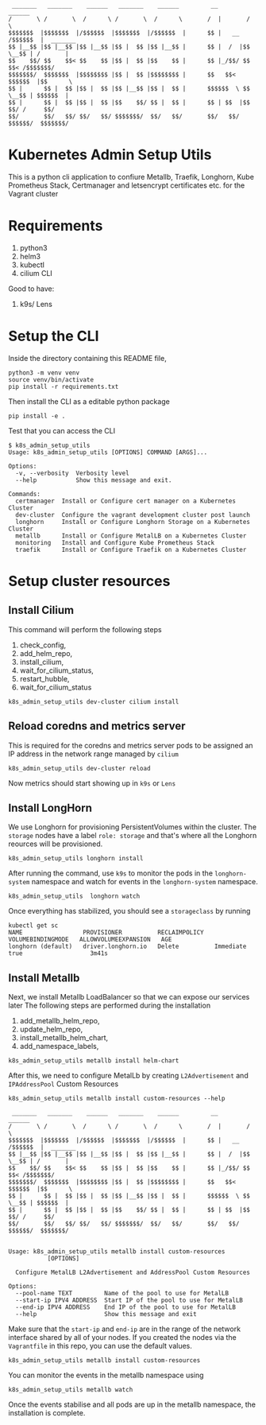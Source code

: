 ```
 _______   _______    ______   _______    ______         __         ______            
/       \ /       \  /      \ /       \  /      \       /  |       /      \           
$$$$$$$  |$$$$$$$  |/$$$$$$  |$$$$$$$  |/$$$$$$  |      $$ |   __ /$$$$$$  |  _______ 
$$ |__$$ |$$ |__$$ |$$ |__$$ |$$ |  $$ |$$ |__$$ |      $$ |  /  |$$ \__$$ | /       |
$$    $$/ $$    $$< $$    $$ |$$ |  $$ |$$    $$ |      $$ |_/$$/ $$    $$< /$$$$$$$/ 
$$$$$$$/  $$$$$$$  |$$$$$$$$ |$$ |  $$ |$$$$$$$$ |      $$   $$<   $$$$$$  |$$      \ 
$$ |      $$ |  $$ |$$ |  $$ |$$ |__$$ |$$ |  $$ |      $$$$$$  \ $$ \__$$ | $$$$$$  |
$$ |      $$ |  $$ |$$ |  $$ |$$    $$/ $$ |  $$ |      $$ | $$  |$$    $$/ /     $$/ 
$$/       $$/   $$/ $$/   $$/ $$$$$$$/  $$/   $$/       $$/   $$/  $$$$$$/  $$$$$$$/ 

```
# Kubernetes Admin Setup Utils
This is a python cli application to confiure Metallb, Traefik, Longhorn, Kube Prometheus Stack, Certmanager and letsencrypt certificates etc. for the Vagrant cluster

# Requirements
1. python3
2. helm3
3. kubectl
4. cilium CLI

Good to have:
1. k9s/ Lens


# Setup the CLI

Inside the directory containing this README file,

```
python3 -m venv venv
source venv/bin/activate
pip install -r requirements.txt
```

Then install the CLI as a editable python package

```
pip install -e .
```

Test that you can access the CLI

```
$ k8s_admin_setup_utils 
Usage: k8s_admin_setup_utils [OPTIONS] COMMAND [ARGS]...

Options:
  -v, --verbosity  Verbosity level
  --help           Show this message and exit.

Commands:
  certmanager  Install or Configure cert manager on a Kubernetes Cluster
  dev-cluster  Configure the vagrant development cluster post launch
  longhorn     Install or Configure Longhorn Storage on a Kubernetes Cluster
  metallb      Install or Configure MetalLB on a Kubernetes Cluster
  monitoring   Install and Configure Kube Prometheus Stack
  traefik      Install or Configure Traefik on a Kubernetes Cluster
```

# Setup cluster resources

## Install Cilium
This command will perform the following steps
1. check_config,
1. add_helm_repo,
1. install_cilium,
1. wait_for_cilium_status,
1. restart_hubble,
1. wait_for_cilium_status

```
k8s_admin_setup_utils dev-cluster cilium install
```

## Reload coredns and metrics server
This is required for the coredns and metrics server pods to be assigned an IP address in the network range managed by `cilium`

```
k8s_admin_setup_utils dev-cluster reload
```

Now metrics should start showing up in `k9s` or `Lens`

## Install LongHorn
We use Longhorn for provisioning PersistentVolumes within the cluster. The `storage` nodes have a label `role: storage` and that's where all the Longhorn reources will be provisioned.

```
k8s_admin_setup_utils longhorn install
```

After running the command, use `k9s` to monitor the pods in the `longhorn-system` namespace and watch for events in the `longhorn-system` namespace.

```
k8s_admin_setup_utils  longhorn watch
```

Once everything has stabilized, you should see a `storageclass` by running
```
kubectl get sc
NAME                 PROVISIONER          RECLAIMPOLICY   VOLUMEBINDINGMODE   ALLOWVOLUMEEXPANSION   AGE
longhorn (default)   driver.longhorn.io   Delete          Immediate           true                   3m41s
```

## Install Metallb

Next, we install Metallb LoadBalancer so that we can expose our services later
The following steps are performed during the installation

1. add_metallb_helm_repo,
1. update_helm_repo,
1. install_metallb_helm_chart,
1. add_namespace_labels,

```
k8s_admin_setup_utils metallb install helm-chart
```

After this, we need to configure MetalLb by creating `L2Advertisement` and `IPAddressPool` Custom Resources

```
k8s_admin_setup_utils metallb install custom-resources --help

 _______   _______    ______   _______    ______         __         ______            
/       \ /       \  /      \ /       \  /      \       /  |       /      \           
$$$$$$$  |$$$$$$$  |/$$$$$$  |$$$$$$$  |/$$$$$$  |      $$ |   __ /$$$$$$  |  _______ 
$$ |__$$ |$$ |__$$ |$$ |__$$ |$$ |  $$ |$$ |__$$ |      $$ |  /  |$$ \__$$ | /       |
$$    $$/ $$    $$< $$    $$ |$$ |  $$ |$$    $$ |      $$ |_/$$/ $$    $$< /$$$$$$$/ 
$$$$$$$/  $$$$$$$  |$$$$$$$$ |$$ |  $$ |$$$$$$$$ |      $$   $$<   $$$$$$  |$$      \ 
$$ |      $$ |  $$ |$$ |  $$ |$$ |__$$ |$$ |  $$ |      $$$$$$  \ $$ \__$$ | $$$$$$  |
$$ |      $$ |  $$ |$$ |  $$ |$$    $$/ $$ |  $$ |      $$ | $$  |$$    $$/ /     $$/ 
$$/       $$/   $$/ $$/   $$/ $$$$$$$/  $$/   $$/       $$/   $$/  $$$$$$/  $$$$$$$/ 


Usage: k8s_admin_setup_utils metallb install custom-resources 
           [OPTIONS]

  Configure MetalLB L2Advertisement and AddressPool Custom Resources

Options:
  --pool-name TEXT         Name of the pool to use for MetalLB
  --start-ip IPV4 ADDRESS  Start IP of the pool to use for MetalLB
  --end-ip IPV4 ADDRESS    End IP of the pool to use for MetalLB
  --help                   Show this message and exit
```

Make sure that the `start-ip` and `end-ip` are in the range of the network interface shared by all of your nodes. If you created the nodes via the `Vagrantfile` in this repo, you can use the default values.

```
k8s_admin_setup_utils metallb install custom-resources
```


You can monitor the events in the metallb namespace using

```
k8s_admin_setup_utils metallb watch
```

Once the events stabilise and all pods are up in the metallb namespace, the installation is complete.
